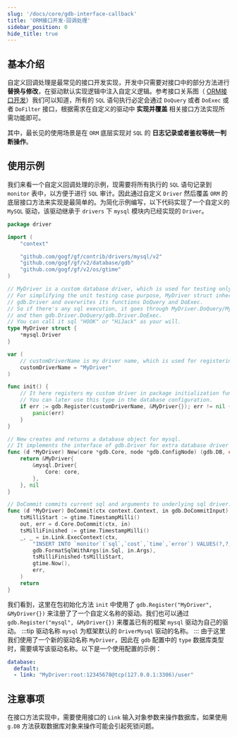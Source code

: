 ```yaml
---
slug: '/docs/core/gdb-interface-callback'
title: 'ORM接口开发-回调处理'
sidebar_position: 0
hide_title: true
---
```


## 基本介绍

自定义回调处理是最常见的接口开发实现，开发中只需要对接口中的部分方法进行 **替换与修改**，在驱动默认实现逻辑中注入自定义逻辑。参考接口关系图（ [ORM接口开发](ORM接口开发.md)）我们可以知道，所有的 `SQL` 语句执行必定会通过 `DoQuery` 或者 `DoExec` 或者 `DoFilter` 接口，根据需求在自定义的驱动中 **实现并覆盖** 相关接口方法实现所需功能即可。

其中，最长见的使用场景是在 `ORM` 底层实现对 `SQL` 的 **日志记录或者鉴权等统一判断操作**。

## 使用示例

我们来看一个自定义回调处理的示例，现需要将所有执行的 `SQL` 语句记录到 `monitor` 表中，以方便于进行 `SQL` 审计。因此通过自定义 `Driver` 然后覆盖 `ORM` 的底层接口方法来实现是最简单的。为简化示例编写，以下代码实现了一个自定义的 `MySQL` 驱动，该驱动继承于 `drivers` 下 `mysql` 模块内已经实现的 `Driver`。

```go
package driver

import (
    "context"

    "github.com/gogf/gf/contrib/drivers/mysql/v2"
    "github.com/gogf/gf/v2/database/gdb"
    "github.com/gogf/gf/v2/os/gtime"
)

// MyDriver is a custom database driver, which is used for testing only.
// For simplifying the unit testing case purpose, MyDriver struct inherits the mysql driver
// gdb.Driver and overwrites its functions DoQuery and DoExec.
// So if there's any sql execution, it goes through MyDriver.DoQuery/MyDriver.DoExec firstly
// and then gdb.Driver.DoQuery/gdb.Driver.DoExec.
// You can call it sql "HOOK" or "HiJack" as your will.
type MyDriver struct {
    *mysql.Driver
}

var (
    // customDriverName is my driver name, which is used for registering.
    customDriverName = "MyDriver"
)

func init() {
    // It here registers my custom driver in package initialization function "init".
    // You can later use this type in the database configuration.
    if err := gdb.Register(customDriverName, &MyDriver{}); err != nil {
        panic(err)
    }
}

// New creates and returns a database object for mysql.
// It implements the interface of gdb.Driver for extra database driver installation.
func (d *MyDriver) New(core *gdb.Core, node *gdb.ConfigNode) (gdb.DB, error) {
    return &MyDriver{
        &mysql.Driver{
            Core: core,
        },
    }, nil
}

// DoCommit commits current sql and arguments to underlying sql driver.
func (d *MyDriver) DoCommit(ctx context.Context, in gdb.DoCommitInput) (out gdb.DoCommitOutput, err error) {
    tsMilliStart := gtime.TimestampMilli()
    out, err = d.Core.DoCommit(ctx, in)
    tsMilliFinished := gtime.TimestampMilli()
    _, _ = in.Link.ExecContext(ctx,
        "INSERT INTO `monitor`(`sql`,`cost`,`time`,`error`) VALUES(?,?,?,?)",
        gdb.FormatSqlWithArgs(in.Sql, in.Args),
        tsMilliFinished-tsMilliStart,
        gtime.Now(),
        err,
    )
    return
}
```

我们看到，这里在包初始化方法 `init` 中使用了 `gdb.Register("MyDriver", &MyDriver{})` 来注册了了一个自定义名称的驱动。我们也可以通过 `gdb.Register("mysql", &MyDriver{})` 来覆盖已有的框架 `mysql` 驱动为自己的驱动。
:::tip
驱动名称 `mysql` 为框架默认的 `DriverMysql` 驱动的名称。
:::
由于这里我们使用了一个新的驱动名称 `MyDriver`，因此在 `gdb` 配置中的 `type` 数据库类型时，需要填写该驱动名称。以下是一个使用配置的示例：

```yaml
database:
  default:
  - link: "MyDriver:root:12345678@tcp(127.0.0.1:3306)/user"
```

## 注意事项

在接口方法实现中，需要使用接口的 `Link` 输入对象参数来操作数据库，如果使用 `g.DB` 方法获取数据库对象来操作可能会引起死锁问题。
